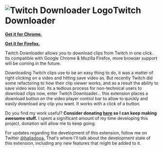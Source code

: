 # ![Twitch Downloader Logo](https://i.imgur.com/iN0W0g4.png)Twitch Downloader

**[Get it for Chrome.](https://chrome.google.com/webstore/detail/twitch-downloader/dndmfppjlindedlblkjggikgdpidfjpo)**

**[Get it for Firefox.](https://addons.mozilla.org/en-US/firefox/addon/twitch-downloader/)**

Twitch Downloader allows you to download clips from Twitch in one click. Its compatible with Google Chrome & Mozilla Firefox, more browser support will be coming in the future.

Downloading Twitch clips use to be an easy thing to do, it was a matter of right clicking on a video and hitting save video as. But recently Twitch did some refactoring to how their clip viewer works, and as a result the ability to save video was lost. Its a tedious process for non-technical users to download clips now, enter Twitch Downloader... this extension places a download button on the video player control bar to allow to quickly and easily download any clip you want. It works with a click of a button.

Do you find my work useful? **Consider donating [here](https://paypal.me/hassanaljadooa) so I can keep making awesome stuff.** I spent a significant amount of my time developing this project, donation will allow me to keep going.

For updates regarding the development of this extension, follow me on Twitter [@haljadooa.](https://twitter.com/haljadooa) That's where I'll talk about the development state of this extension, including any new features that might be added to it.
